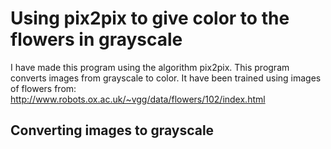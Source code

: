 # Using pix2pix to give color to the flowers in grayscale
I have made this program using the algorithm pix2pix. This program converts images from grayscale to color.
It have been trained using images of flowers from: http://www.robots.ox.ac.uk/~vgg/data/flowers/102/index.html

## Converting images to grayscale
